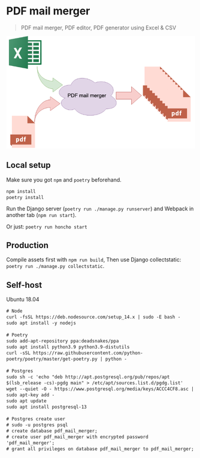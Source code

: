 # PDF mail merger

> PDF mail merger, PDF editor, PDF generator using Excel & CSV

![PDF mail merger](./static/images/pdf-mail-merger.png)

## Local setup

Make sure you got `npm` and `poetry` beforehand.

```
npm install
poetry install
```

Run the Django server (`poetry run ./manage.py runserver`) and Webpack in another tab (`npm run start`).

Or just: `poetry run honcho start`


## Production

Compile assets first with `npm run build`,
Then use Django collectstatic: `poetry run ./manage.py collectstatic`.


## Self-host

Ubuntu 18.04


```
# Node
curl -fsSL https://deb.nodesource.com/setup_14.x | sudo -E bash -
sudo apt install -y nodejs

# Poetry
sudo add-apt-repository ppa:deadsnakes/ppa
sudo apt install python3.9 python3.9-distutils
curl -sSL https://raw.githubusercontent.com/python-poetry/poetry/master/get-poetry.py | python -

# Postgres
sudo sh -c 'echo "deb http://apt.postgresql.org/pub/repos/apt $(lsb_release -cs)-pgdg main" > /etc/apt/sources.list.d/pgdg.list'
wget --quiet -O - https://www.postgresql.org/media/keys/ACCC4CF8.asc | sudo apt-key add -
sudo apt update
sudo apt install postgresql-13

# Postgres create user
# sudo -u postgres psql
# create database pdf_mail_merger;
# create user pdf_mail_merger with encrypted password 'pdf_mail_merger';
# grant all privileges on database pdf_mail_merger to pdf_mail_merger;
```
